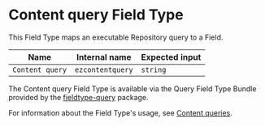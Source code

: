 # Content query Field Type

This Field Type maps an executable Repository query to a Field.

| Name      | Internal name | Expected input |
|-----------|---------------|----------------|
| `Content query` | `ezcontentquery`   | `string`        |

The Content query Field Type is available via the Query Field Type Bundle
provided by the [fieldtype-query](https://github.com/ibexa/fieldtype-query) package.

For information about the Field Type's usage, see [Content queries](content_queries.md#content-query-field).
